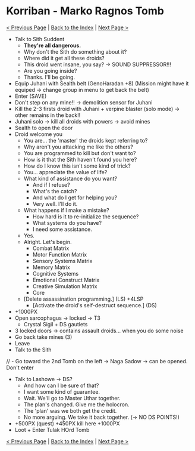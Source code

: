 # Korriban - Marko Ragnos Tomb

[< Previous Page](083_Korriban.md)
| [Back to the Index](./000_Index.md)
| [Next Page >](./085_Korriban.md)


- Talk to Sith Suddent
    - **They're all dangerous.**
    - Why don't the Sith do something about it?
    - Where did it get all these droids?
    - This droid went insane, you say? -> SOUND SUPPRESSOR!!!
    - Are you going inside?
    - Thanks. I'll be going.
- Equip Juhani with Sealth belt (GenoHaradan +8) (Mission might have it equiped -> change group in menu to get back the belt)
- Enter (SAVE)
- Don't step on any mine!! -> demolition sensor for Juhani
- Kill the 2-3 firsts droid with Juhani + verpine blaster (solo mode) -> other remains in the back!!
- Juhani solo -> kill all droids with powers -> avoid mines
- Sealth to open the door
- Droid welcome you
    - You are... the 'master' the droids kept referring to?
    - Why aren't you attacking me like the others?
    - You are programmed to kill but don't want to?
    - How is it that the Sith haven't found you here?
    - How do I know this isn't some kind of trick?
    - You... appreciate the value of life?
    - What kind of assistance do you want?
        - And if I refuse?
        - What's the catch?
        - And what do I get for helping you?
        - Very well. I'll do it.
    - What happens if I make a mistake?
        - How hard is it to re-initialize the sequence?
        - What systems do you have?
        - I need some assistance.
    - Yes.
    - Alright. Let's begin.
        - Combat Matrix
        - Motor Function Matrix
        - Sensory Systems Matrix
        - Memory Matrix
        - Cognitive Systems
        - Emotional Construct Matrix
        - Creative Simulation Matrix
        - Core
    - [Delete assassination programming.] (LS) +4LSP
        - [Activate the droid's self-destruct sequence.] (DS)
- +1000PX
- Open sarcophagus -> locked -> T3
    - Crystal Sigil + DS gautlets
- 3 locked doors -> contains assault droids... when you do some noise
- Go back take mines (3)
- Leave
- Talk to the Sith



// - Go toward the 2nd Tomb on the left -> Naga Sadow -> can be opened. Don't enter
- Talk to Lashowe -> DS?
    - And how can I be sure of that?
    - I want some kind of guarantee.
    - Wait. We'll go to Master Uthar together.
    - The plan's changed. Give me the holocron.
    - The 'plan' was we both get the credit.
    - No more arguing. We take it back together. (-> NO DS POINTS!)
- +500PX (quest) +450PX kill here +1000PX
- Loot + Enter Tulak HOrd Tomb

[< Previous Page](083_Korriban.md)
| [Back to the Index](./000_Index.md)
| [Next Page >](./085_Korriban.md)


